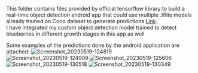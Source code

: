 This folder contains files provided by official tensorflow library to build a real-time object detection android app that could use multiple .tflite models already trained on Coco dataset to generate predictions [Link](https://github.com/tensorflow/examples/tree/master/lite/examples/object_detection/android).<br>
I have integrated my custom object detection model trained to detect blueberries in different growth stages in this app as well

Some examples of the predictions done by the android application are attached:
![Screenshot_20230519-124819](https://github.com/Puranjit/Android-application-development/assets/36369377/62be624c-4395-44fb-8eee-44327e666f80)
![Screenshot_20230519-124909](https://github.com/Puranjit/Android-application-development/assets/36369377/f69d0134-b320-4ca3-956c-53442bd5c866)
![Screenshot_20230519-125606](https://github.com/Puranjit/Android-application-development/assets/36369377/062efe5b-080e-48e3-935d-e45d36834fd3)
![Screenshot_20230519-130518](https://github.com/Puranjit/Android-application-development/assets/36369377/0d3f2c54-2a58-42b3-a204-d48745d4040c)
![Screenshot_20230519-130349](https://github.com/Puranjit/Android-application-development/assets/36369377/5d744fc7-37aa-455b-a9ec-f5768d545676)
